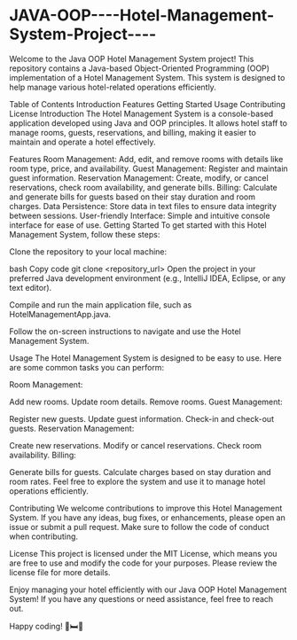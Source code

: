 # JAVA-OOP----Hotel-Management-System-Project----

Welcome to the Java OOP Hotel Management System project! This repository contains a Java-based Object-Oriented Programming (OOP) implementation of a Hotel Management System. This system is designed to help manage various hotel-related operations efficiently.

Table of Contents
Introduction
Features
Getting Started
Usage
Contributing
License
Introduction
The Hotel Management System is a console-based application developed using Java and OOP principles. It allows hotel staff to manage rooms, guests, reservations, and billing, making it easier to maintain and operate a hotel effectively.

Features
Room Management: Add, edit, and remove rooms with details like room type, price, and availability.
Guest Management: Register and maintain guest information.
Reservation Management: Create, modify, or cancel reservations, check room availability, and generate bills.
Billing: Calculate and generate bills for guests based on their stay duration and room charges.
Data Persistence: Store data in text files to ensure data integrity between sessions.
User-friendly Interface: Simple and intuitive console interface for ease of use.
Getting Started
To get started with this Hotel Management System, follow these steps:

Clone the repository to your local machine:

bash
Copy code
git clone <repository_url>
Open the project in your preferred Java development environment (e.g., IntelliJ IDEA, Eclipse, or any text editor).

Compile and run the main application file, such as HotelManagementApp.java.

Follow the on-screen instructions to navigate and use the Hotel Management System.

Usage
The Hotel Management System is designed to be easy to use. Here are some common tasks you can perform:

Room Management:

Add new rooms.
Update room details.
Remove rooms.
Guest Management:

Register new guests.
Update guest information.
Check-in and check-out guests.
Reservation Management:

Create new reservations.
Modify or cancel reservations.
Check room availability.
Billing:

Generate bills for guests.
Calculate charges based on stay duration and room rates.
Feel free to explore the system and use it to manage hotel operations efficiently.

Contributing
We welcome contributions to improve this Hotel Management System. If you have any ideas, bug fixes, or enhancements, please open an issue or submit a pull request. Make sure to follow the code of conduct when contributing.

License
This project is licensed under the MIT License, which means you are free to use and modify the code for your purposes. Please review the license file for more details.

Enjoy managing your hotel efficiently with our Java OOP Hotel Management System! If you have any questions or need assistance, feel free to reach out.

Happy coding! 🏨🛏️🧾
